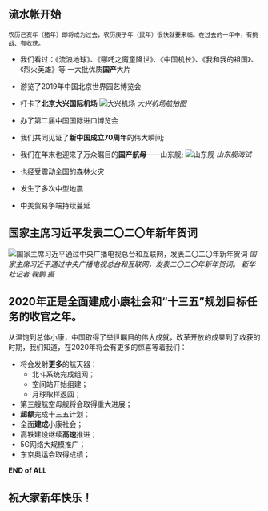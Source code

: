 ## 流水帐开始 
	农历己亥年（猪年）即将成为过去，农历庚子年（鼠年）很快就要来临。在过去的一年中，有挑战、有收获。
- 我们看过：《流浪地球》、《哪吒之魔童降世》、《中国机长》、《我和我的祖国》、《烈火英雄》等 一大批优质**国产**大片

- 游览了2019年中国北京世界园艺博览会
- 打卡了**北京大兴国际机场**
![大兴机场](https://img-webp-cdn.iisjy.cn/e45ad35db50dc676d3e2c6f06a99353bb2c3c7f77690d6801cd4c93786fd2c64caa9d8b0fccd25e9d076ed7a1654f59f2b11934b129b4613811d8d5969f612ea.webp "大兴机场")
*大兴机场航拍图*
- 办了第二届中国国际进口博览会
- 我们共同见证了**新中国成立70周年**的伟大瞬间;
- 我们在年末也迎来了万众瞩目的**国产航母**——山东舰;
![山东舰](https://img-webp-cdn.iisjy.cn/ed2b1547f6008440e7139cf85f50b6fd75cbb001ce57ea9675f853b50183d2e3696baa05ffab7b0c5898d4b8b8038ecc8554b733536803b4ea905826655d518c.webp "山东舰")
*山东舰海试*

- 也经受震动全国的森林火灾
- 发生了多次中型地震
- 中美贸易争端持续蔓延

## 国家主席习近平发表二〇二〇年新年贺词

![国家主席习近平通过中央广播电视总台和互联网，发表二〇二〇年新年贺词](https://img-webp-cdn.iisjy.cn/0958cc2d8feb2e0d01464ad88554203c52a0afafdd9926f6339b91141bae3a00fdcaa243501663cea3e0e05c8652d301bdca7b7d031dba88d6e3b911072829e7.webp "国家主席习近平通过中央广播电视总台和互联网，发表二〇二〇年新年贺词")
*国家主席习近平通过中央广播电视总台和互联网，发表二〇二〇年新年贺词。 新华社记者 鞠鹏 摄*

## 2020年正是全面建成小康社会和“十三五”规划目标任务的收官之年。

从温饱到总体小康，中国取得了举世瞩目的伟大成就，改革开放的成果到了收获的时期，我们知道，在2020年将会有更多的惊喜等着我们：
- 将会发射**更多**的航天器：
	- 北斗系统完成组网；
	- 空间站开始组建；
	- 月球取样返回；
- 第三艘航空母舰将会取得重大进展；
- **超额**完成十三五计划；
- 全面**建成**小康社会；
- 高铁建设继续**高速**推进；
- 5G网络大规模推广；
- 东京奥运会取得成绩；

**END of ALL**
## **祝大家新年快乐！**
